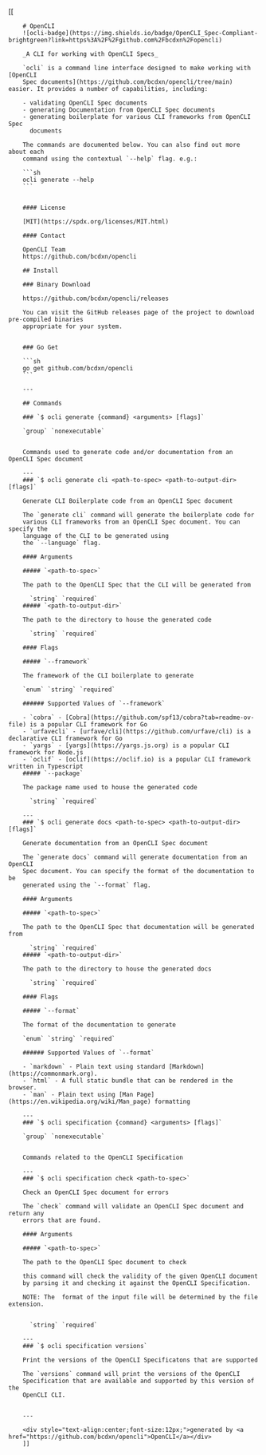 [[<!-- Markdown generated by ocli-codegen DO NOT EDIT. -->
        
        # OpenCLI
        ![ocli-badge](https://img.shields.io/badge/OpenCLI_Spec-Compliant-brightgreen?link=https%3A%2F%2Fgithub.com%2Fbcdxn%2Fopencli)
        
        _A CLI for working with OpenCLI Specs_
        
        `ocli` is a command line interface designed to make working with [OpenCLI
        Spec documents](https://github.com/bcdxn/opencli/tree/main) easier. It provides a number of capabilities, including:
        
        - validating OpenCLI Spec documents
        - generating Documentation from OpenCLI Spec documents
        - generating boilerplate for various CLI frameworks from OpenCLI Spec
          documents
        
        The commands are documented below. You can also find out more about each
        command using the contextual `--help` flag. e.g.:
        
        ```sh
        ocli generate --help
        ```
        
        
        #### License 
        
        [MIT](https://spdx.org/licenses/MIT.html)
        
        #### Contact
        
        OpenCLI Team  
        https://github.com/bcdxn/opencli  
        
        ## Install
        
        ### Binary Download
        
        https://github.com/bcdxn/opencli/releases
        
        You can visit the GitHub releases page of the project to download pre-compiled binaries
        appropriate for your system.
        
        
        ### Go Get
        
        ```sh
        go get github.com/bcdxn/opencli
        ```
        
        ---
        
        ## Commands
        
        ### `$ ocli generate {command} <arguments> [flags]`
        
        `group` `nonexecutable`
        
        
        Commands used to generate code and/or documentation from an OpenCLI Spec document
        
        ---
        ### `$ ocli generate cli <path-to-spec> <path-to-output-dir> [flags]`
        
        Generate CLI Boilerplate code from an OpenCLI Spec document
        
        The `generate cli` command will generate the boilerplate code for
        various CLI frameworks from an OpenCLI Spec document. You can specify the
        language of the CLI to be generated using
        the `--language` flag.
        
        #### Arguments
        
        ##### `<path-to-spec>`
        
        The path to the OpenCLI Spec that the CLI will be generated from
        
          `string` `required`
        ##### `<path-to-output-dir>`
        
        The path to the directory to house the generated code
        
          `string` `required`
        
        #### Flags
        
        ##### `--framework`
        
        The framework of the CLI boilerplate to generate
        
        `enum` `string` `required`
        
        ###### Supported Values of `--framework`
        
        - `cobra` - [Cobra](https://github.com/spf13/cobra?tab=readme-ov-file) is a popular CLI framework for Go
        - `urfavecli` - [urfave/cli](https://github.com/urfave/cli) is a declarative CLI framework for Go
        - `yargs` - [yargs](https://yargs.js.org) is a popular CLI framework for Node.js
        - `oclif` - [oclif](https://oclif.io) is a popular CLI framework written in Typescript
        ##### `--package`
        
        The package name used to house the generated code
        
          `string` `required`
        
        ---
        ### `$ ocli generate docs <path-to-spec> <path-to-output-dir> [flags]`
        
        Generate documentation from an OpenCLI Spec document
        
        The `generate docs` command will generate documentation from an OpenCLI
        Spec document. You can specify the format of the documentation to be
        generated using the `--format` flag.
        
        #### Arguments
        
        ##### `<path-to-spec>`
        
        The path to the OpenCLI Spec that documentation will be generated from
        
          `string` `required`
        ##### `<path-to-output-dir>`
        
        The path to the directory to house the generated docs
        
          `string` `required`
        
        #### Flags
        
        ##### `--format`
        
        The format of the documentation to generate
        
        `enum` `string` `required`
        
        ###### Supported Values of `--format`
        
        - `markdown` - Plain text using standard [Markdown](https://commonmark.org).
        - `html` - A full static bundle that can be rendered in the browser.
        - `man` - Plain text using [Man Page](https://en.wikipedia.org/wiki/Man_page) formatting
        
        ---
        ### `$ ocli specification {command} <arguments> [flags]`
        
        `group` `nonexecutable`
        
        
        Commands related to the OpenCLI Specification
        
        ---
        ### `$ ocli specification check <path-to-spec>`
        
        Check an OpenCLI Spec document for errors
        
        The `check` command will validate an OpenCLI Spec document and return any
        errors that are found.
        
        #### Arguments
        
        ##### `<path-to-spec>`
        
        The path to the OpenCLI Spec document to check
        
        this command will check the validity of the given OpenCLI document
        by parsing it and checking it against the OpenCLI Specification.
        
        NOTE: The  format of the input file will be determined by the file extension.
        
        
          `string` `required`
        
        ---
        ### `$ ocli specification versions`
        
        Print the versions of the OpenCLI Specificatons that are supported
        
        The `versions` command will print the versions of the OpenCLI
        Specification that are available and supported by this version of the
        OpenCLI CLI.
        
        
        ---
        
        <div style="text-align:center;font-size:12px;">generated by <a href="https://github.com/bcdxn/opencli">OpenCLI</a></div>
        ]]